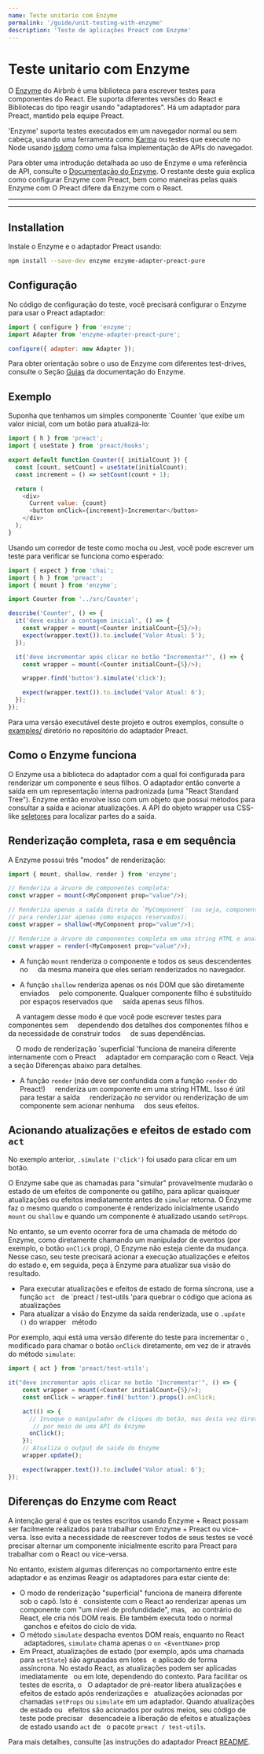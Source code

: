 ```yaml
---
name: Teste unitario com Enzyme
permalink: '/guide/unit-testing-with-enzyme'
description: 'Teste de aplicações Preact com Enzyme'
---
```


# Teste unitario com Enzyme

O [Enzyme](https://airbnb.io/enzyme/) do Airbnb é uma biblioteca para escrever
testes para componentes do React. Ele suporta diferentes versões do React e
Bibliotecas do tipo reagir usando "adaptadores". Há um adaptador para Preact,
mantido pela equipe Preact.

'Enzyme' suporta testes executados em um navegador normal ou sem cabeça, usando uma ferramenta
como [Karma](http://karma-runner.github.io/latest/index.html) ou testes que
execute no Node usando [jsdom](https://github.com/jsdom/jsdom) como uma falsa
implementação de APIs do navegador.

Para obter uma introdução detalhada ao uso de Enzyme e uma referência de API, consulte o
[Documentação do Enzyme](https://airbnb.io/enzyme/). O restante deste guia
explica como configurar Enzyme com Preact, bem como maneiras pelas quais Enzyme com
O Preact difere da Enzyme com o React.

---

<toc></toc>

---

## Installation

Instale o Enzyme e o adaptador Preact usando:

```sh
npm install --save-dev enzyme enzyme-adapter-preact-pure
```

## Configuração

No código de configuração do teste, você precisará configurar o Enzyme para usar o Preact
adaptador:

```js
import { configure } from 'enzyme';
import Adapter from 'enzyme-adapter-preact-pure';

configure({ adapter: new Adapter });
```

Para obter orientação sobre o uso de Enzyme com diferentes test-drives, consulte o
Seção [Guias](https://airbnb.io/enzyme/docs/guides.html) da documentação do Enzyme.

## Exemplo

Suponha que tenhamos um simples componente `Counter 'que exibe um valor inicial,
com um botão para atualizá-lo:

```js
import { h } from 'preact';
import { useState } from 'preact/hooks';

export default function Counter({ initialCount }) {
  const [count, setCount] = useState(initialCount);
  const increment = () => setCount(count + 1);

  return (
    <div>
      Current value: {count}
      <button onClick={increment}>Incrementar</button>
    </div>
  );
}
```

Usando um corredor de teste como mocha ou Jest, você pode escrever um teste para verificar se
funciona como esperado:

```js
import { expect } from 'chai';
import { h } from 'preact';
import { mount } from 'enzyme';

import Counter from '../src/Counter';

describe('Counter', () => {
  it('deve exibir a contagem inicial', () => {
    const wrapper = mount(<Counter initialCount={5}/>);
    expect(wrapper.text()).to.include('Valor Atual: 5');
  });

  it('deve incrementar após clicar no botão "Incrementar"', () => {
    const wrapper = mount(<Counter initialCount={5}/>);

    wrapper.find('button').simulate('click');

    expect(wrapper.text()).to.include('Valor Atual: 6');
  });
});
```

Para uma versão executável deste projeto e outros exemplos, consulte o
[examples/](https://github.com/preactjs/enzyme-adapter-preact-pure/blob/master/README.md#example-projects)
diretório no repositório do adaptador Preact.

## Como o Enzyme funciona

O Enzyme usa a biblioteca do adaptador com a qual foi configurada para renderizar um
componente e seus filhos. O adaptador então converte a saída em um
representação interna padronizada (uma "React Standard Tree"). Enzyme então envolve
isso com um objeto que possui métodos para consultar a saída e acionar atualizações.
A API do objeto wrapper usa CSS-like
[seletores](https://airbnb.io/enzyme/docs/api/selector.html) para localizar partes do
a saída.

## Renderização completa, rasa e em sequência

A Enzyme possui três "modos" de renderização:

```js
import { mount, shallow, render } from 'enzyme';

// Renderiza a árvore de componentes completa:
const wrapper = mount(<MyComponent prop="value"/>);

// Renderiza apenas a saída direta do `MyComponent` (ou seja, componentes filho" mock "
// para renderizar apenas como espaços reservados):
const wrapper = shallow(<MyComponent prop="value"/>);

// Renderize a árvore de componentes completa em uma string HTML e analise o resultado:
const wrapper = render(<MyComponent prop="value"/>);
```

- A função `mount` renderiza o componente e todos os seus descendentes no
    da mesma maneira que eles seriam renderizados no navegador.

- A função `shallow` renderiza apenas os nós DOM que são diretamente enviados
    pelo componente. Qualquer componente filho é substituído por espaços reservados que
    saída apenas seus filhos.

    A vantagem desse modo é que você pode escrever testes para componentes sem
    dependendo dos detalhes dos componentes filhos e da necessidade de construir todos
    de suas dependências.

    O modo de renderização `superficial 'funciona de maneira diferente internamente com o Preact
    adaptador em comparação com o React. Veja a seção Diferenças abaixo para detalhes.

- A função `render` (não deve ser confundida com a função `render` do Preact!)
    renderiza um componente em uma string HTML. Isso é útil para testar a saída
    renderização no servidor ou renderização de um componente sem acionar nenhuma
    dos seus efeitos.

## Acionando atualizações e efeitos de estado com `act`

No exemplo anterior, `.simulate ('click')` foi usado para clicar em um botão.

O Enzyme sabe que as chamadas para "simular" provavelmente mudarão o estado de um
efeitos de componente ou gatilho, para aplicar quaisquer atualizações ou efeitos
imediatamente antes de `simular` retorna. O Enzyme faz o mesmo quando o componente
é renderizado inicialmente usando `mount` ou `shallow` e quando um componente é atualizado
usando `setProps`.

No entanto, se um evento ocorrer fora de uma chamada de método do Enzyme, como diretamente
chamando um manipulador de eventos (por exemplo, o botão `onClick` prop), O Enzyme não
esteja ciente da mudança. Nesse caso, seu teste precisará acionar a execução
atualizações e efeitos do estado e, em seguida, peça à Enzyme para atualizar sua visão do
resultado.

- Para executar atualizações e efeitos de estado de forma síncrona, use a função `act`
  de `preact / test-utils 'para quebrar o código que aciona as atualizações
- Para atualizar a visão do Enzyme da saída renderizada, use o `.update ()` do wrapper
  método

Por exemplo, aqui está uma versão diferente do teste para incrementar o
, modificado para chamar o botão `onClick` diretamente, em vez de ir
através do método `simulate`:

```js
import { act } from 'preact/test-utils';
```

```js
it("deve incrementar após clicar no botão 'Incrementar'", () => {
    const wrapper = mount(<Counter initialCount={5}/>);
    const onClick = wrapper.find('button').props().onClick;

    act(() => {
      // Invoque o manipulador de cliques do botão, mas desta vez diretamente, em vez de
       // por meio de uma API do Enzyme
      onClick();
    });
    // Atualiza o output de saida do Enzyme
    wrapper.update();

    expect(wrapper.text()).to.include('Valor atual: 6');
});
```

## Diferenças do Enzyme com React

A intenção geral é que os testes escritos usando Enzyme + React possam ser facilmente realizados
para trabalhar com Enzyme + Preact ou vice-versa. Isso evita a necessidade de reescrever todos
de seus testes se você precisar alternar um componente inicialmente escrito para Preact
para trabalhar com o React ou vice-versa.

No entanto, existem algumas diferenças no comportamento entre este adaptador e as enzimas
Reagir os adaptadores para estar ciente de:

- O modo de renderização "superficial" funciona de maneira diferente sob o capô. Isto é
  consistente com o React ao renderizar apenas um componente com "um nível de profundidade", mas,
  ao contrário do React, ele cria nós DOM reais. Ele também executa todo o normal
  ganchos e efeitos do ciclo de vida.
- O método `simulate` despacha eventos DOM reais, enquanto no React
  adaptadores, `simulate` chama apenas o `on <EventName>` prop
- Em Preact, atualizações de estado (por exemplo, após uma chamada para `setState`) são agrupadas em lotes
  e aplicado de forma assíncrona. No estado React, as atualizações podem ser aplicadas imediatamente
  ou em lote, dependendo do contexto. Para facilitar os testes de escrita, o
  O adaptador de pré-reator libera atualizações e efeitos de estado após renderizações e
  atualizações acionadas por chamadas `setProps` ou `simulate` em um adaptador. Quando atualizações de estado ou
  efeitos são acionados por outros meios, seu código de teste pode precisar
  desencadeie a liberação de efeitos e atualizações de estado usando `act` de
  o pacote `preact / test-utils`.

Para mais detalhes, consulte [as instruções do adaptador Preact
[README](https://github.com/preactjs/enzyme-adapter-preact-pure#differences-compared-to-enzyme--react).
